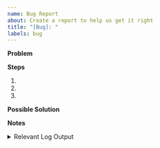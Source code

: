 ```yaml
---
name: Bug Report
about: Create a report to help us get it right
title: "[Bug]: "
labels: bug
---
```

<!--
Please provide a short summary of the bug, along with any information,
you feel relevant to replicate the bug.
-->

**Problem**
<!-- A clear and concise description of what the bug is. -->
<!-- including what currently happens and what you expected to happen. -->

**Steps**
<!-- The steps to reproduce the bug. -->
1.
2.
3.

**Possible Solution**
<!-- Not obligatory, but suggest a fix/reason for the bug, -->
<!-- Maybe some ideas how to implement the addition or change. -->

**Notes**
<!-- The software component versions and any additional information. -->

<!--
Please copy and paste any relevant log output.
-->
<details><summary>Relevant Log Output</summary>
<p>

```
<Log>
```

</p>
</details>
